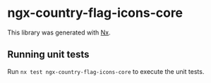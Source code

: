 # ngx-country-flag-icons-core

This library was generated with [Nx](https://nx.dev).

## Running unit tests

Run `nx test ngx-country-flag-icons-core` to execute the unit tests.
